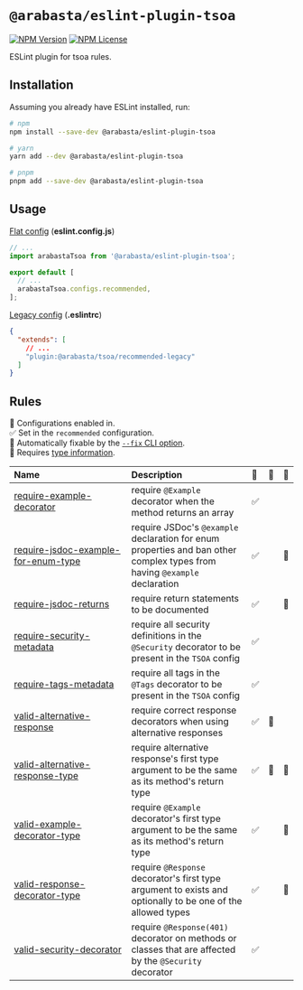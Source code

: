 # `@arabasta/eslint-plugin-tsoa`

[![NPM Version](https://img.shields.io/npm/v/%40arabasta%2Feslint-plugin-tsoa)](https://www.npmjs.com/package/@arabasta/eslint-plugin-tsoa)
[![NPM License](https://img.shields.io/npm/l/%40arabasta%2Feslint-plugin-tsoa)](https://github.com/CloudNStoyan/arabasta/blob/main/eslint-plugin-tsoa/LICENSE)

ESLint plugin for tsoa rules.

## Installation

Assuming you already have ESLint installed, run:

```sh
# npm
npm install --save-dev @arabasta/eslint-plugin-tsoa

# yarn
yarn add --dev @arabasta/eslint-plugin-tsoa

# pnpm
pnpm add --save-dev @arabasta/eslint-plugin-tsoa
```

## Usage

[Flat config](https://eslint.org/docs/latest/use/configure/configuration-files)
(**eslint.config.js**)

```js
// ...
import arabastaTsoa from '@arabasta/eslint-plugin-tsoa';

export default [
  // ...
  arabastaTsoa.configs.recommended,
];
```

[Legacy config](https://eslint.org/docs/latest/use/configure/configuration-files-deprecated)
(**.eslintrc**)

```json
{
  "extends": [
    // ...
    "plugin:@arabasta/tsoa/recommended-legacy"
  ]
}
```

## Rules

<!-- begin auto-generated rules list -->

💼 Configurations enabled in.\
✅ Set in the `recommended` configuration.\
🔧 Automatically fixable by the [`--fix` CLI option](https://eslint.org/docs/user-guide/command-line-interface#--fix).\
💭 Requires [type information](https://typescript-eslint.io/linting/typed-linting).

| Name                                                                                     | Description                                                                                                               | 💼  | 🔧  | 💭  |
| :--------------------------------------------------------------------------------------- | :------------------------------------------------------------------------------------------------------------------------ | :-- | :-- | :-- |
| [require-example-decorator](docs/rules/require-example-decorator.md)                     | require `@Example` decorator when the method returns an array                                                             | ✅  |     |     |
| [require-jsdoc-example-for-enum-type](docs/rules/require-jsdoc-example-for-enum-type.md) | require JSDoc's `@example` declaration for enum properties and ban other complex types from having `@example` declaration | ✅  |     | 💭  |
| [require-jsdoc-returns](docs/rules/require-jsdoc-returns.md)                             | require return statements to be documented                                                                                | ✅  |     | 💭  |
| [require-security-metadata](docs/rules/require-security-metadata.md)                     | require all security definitions in the `@Security` decorator to be present in the `TSOA` config                          | ✅  |     |     |
| [require-tags-metadata](docs/rules/require-tags-metadata.md)                             | require all tags in the `@Tags` decorator to be present in the `TSOA` config                                              | ✅  |     |     |
| [valid-alternative-response](docs/rules/valid-alternative-response.md)                   | require correct response decorators when using alternative responses                                                      | ✅  | 🔧  |     |
| [valid-alternative-response-type](docs/rules/valid-alternative-response-type.md)         | require alternative response's first type argument to be the same as its method's return type                             | ✅  | 🔧  | 💭  |
| [valid-example-decorator-type](docs/rules/valid-example-decorator-type.md)               | require `@Example` decorator's first type argument to be the same as its method's return type                             | ✅  |     | 💭  |
| [valid-response-decorator-type](docs/rules/valid-response-decorator-type.md)             | require `@Response` decorator's first type argument to exists and optionally to be one of the allowed types               | ✅  |     | 💭  |
| [valid-security-decorator](docs/rules/valid-security-decorator.md)                       | require `@Response(401)` decorator on methods or classes that are affected by the `@Security` decorator                   | ✅  |     |     |

<!-- end auto-generated rules list -->
